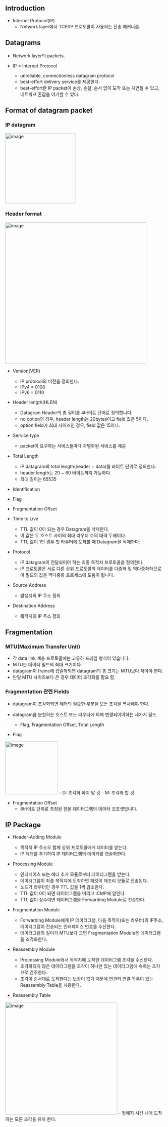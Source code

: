 
## Introduction
- Internet Protocol(IP)
  - Network layer에서 TCP/IP 프로토콜이 사용하는 전송 메커니즘.
  
  
## Datagrams
- Network layer의 packets.

- IP = Internet Protocol
  - unreliable, connectionless datagram protocol
  - best-effort delivery service를 제공한다.
  - best-effort란 IP packet이 손상, 손실, 순서 없이 도착 또는 지연될 수 있고, 네트워크 혼잡을 야기할 수 있다.
  
## Format of datagram packet

### IP datagram
<img width="222" alt="image" src="https://user-images.githubusercontent.com/110087065/209644775-0b7c6659-ff34-4da6-952d-fbf4a68e6161.png">

### Header format
<img width="447" alt="image" src="https://user-images.githubusercontent.com/110087065/209644847-15843b34-6877-4d02-a8e1-b6d7d8802223.png">

- Version(VER)
  - IP protocol의 버전을 정의한다.
  - IPv4 = 0100
  - IPv6 = 0110
  
- Header length(HLEN)
  - Datagram Header의 총 길이를 4바이트 단어로 정의합니다.
  - no option의 경우, header length는 20bytes이고 field 값은 5이다.
  - option field가 최대 사이즈인 경우, field 값은 15이다.
  
- Service type
  - packet이 요구하는 서비스들마다 차별화된 서비스를 제공
  
- Total Length
  - IP datagram의 total length(header + data)를 바이트 단위로 정의한다.
  - header length는 20 ~ 60 바이트까지 가능하다.
  - 최대 길이는 65535
  
- Identification
- Flag
- Fragmentation Offset

- Time to Live
  - TTL 값이 0이 되는 경우 Datagram을 삭제한다.
  - 이 값은 두 호스트 사이의 최대 라우터 수의 대략 두배이다.
  - TTL 값이 1인 경우 첫 라우터에 도착할 때 Datagram을 삭제한다.
  
- Protocol
  - IP datagram이 전달되어야 하는 최종 목적지 프로토콜을 정의한다.
  - IP 프로토콜은 서로 다른 상위 프로토콜의 데이터를 다중화 및 역다중화하므로 이 필드의 값은 역다중화 프로세스에 도움이 됩니다.
  
- Source Address
  - 발생지의 IP 주소 정의

- Destination Address
  - 목적지의 IP 주소 정의
  
  
## Fragmentation

### MTU(Maximum Transfer Unit)
- 각 data link 계층 프로토콜에는 고유하 프레임 형식이 있습니다.
- MTU는 데이터 필드의 최대 크기이다.
- datagram이 frame에 캡슐화되면 datagram의 총 크기는 MTU보다 작아야 한다.
- 만일 MTU 사이즈보다 큰 경우 데이터 조각화를 필요 함.

### Fragmentation 관련 Fields
- datagram이 조각화되면 헤더의 필요한 부분을 모든 조각을 복사해야 한다.
- datagram을 분할하는 호스트 또느 라우터에 의해 변경되어야하는 세가지 필드
  - Flag, Fragmentation Offset, Total Length
  
- Flag
<img width="167" alt="image" src="https://user-images.githubusercontent.com/110087065/209651686-7bbff688-46a2-402d-acad-529bdfc8323e.png">
  - D: 조각화 하지 말 것
  - M: 조각화 할 것
  
- Fragmentation Offset
  - 8바이트 단위로 측정된 원본 데이터그램의 데이터 오프셋입니다.
  
  
## IP Package
- Header-Adding Module
  - 목적지 IP 주소오 함께 상위 프로토콜에게 데이터를 받는다.
  - IP 헤더를 추가하여 IP 데이터그램의 데이터를 캡슐화한다.
  
- Processing Module
  - 인터페이스 또는 헤더 추가 모듈로부터 데이터그램을 받는다.
  - 데이터그램이 최종 목적지에 도착하면 패킷이 재조리 모듈로 전송된다.
  - 노드가 라우터인 경우 TTL 값을 1씩 감소한다.
  - TTL 값이 0이 되면 데이터그램을 버리고 ICMP에 알린다.
  - TTL 값이 상수이면 데이터그램을 Forwarding Module로 전송한다.
  
- Fragmentation Module
  - Forwarding Module에게 IP 데이터그램, 다음 목적지(또는 라우터)의 IP주소, 데이터그램이 전송되는 인터페이스 번호를 수신한다.
  - 데이터그램의 길이가 MTU보다 크면 Fragmentation Module은 데이터그램을 조각화한다.
  
- Reassembly Module
  - Processing Module에서 목적지에 도착한 데이터그램 조각을 수신한다.
  - 조각화되지 않은 데이터그램을 조각이 하나만 있는 데이터그램에 속하는 조각으로 간주한다.
  - 조각이 순서대로 도착한다는 보장이 없기 때문에 연관되 연결 목록이 있는 Reassembly Table을 사용한다.
  
- Reassembly Table
<img width="355" alt="image" src="https://user-images.githubusercontent.com/110087065/209653368-01356a35-fee1-404b-84e1-5cda35ff46ca.png">  
  - 정해지 시간 내에 도착하는 모든 조각을 유지 한다.
  

